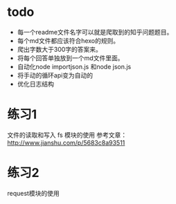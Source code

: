 # todo
- 每一个readme文件名字可以就是爬取到的知乎问题题目。
- 每个md文件都应该符合hexo的规则。
- 爬出字数大于300字的答案来。
- 将每个回答单独放到一个md文件里面。
- 自动化node importjson.js 和node json.js
- 将手动的循环api变为自动的
- 优化日志结构

# 练习1

文件的读取和写入
fs 模块的使用
参考文章：http://www.jianshu.com/p/5683c8a93511

# 练习2

request模块的使用

